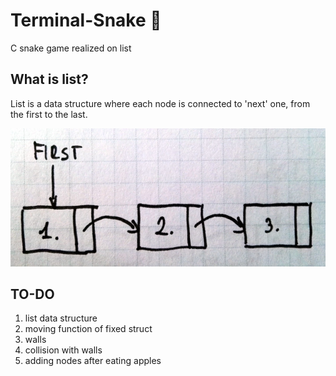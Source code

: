 # Terminal-Snake 🐍

C snake game realized on list

## What is list?

List is a data structure where each node is connected to 'next' one, from the first to the last.

![visualization](list.png)
 
## TO-DO

1. list data structure
2. moving function of fixed struct
3. walls
4. collision with walls
5. adding nodes after eating apples
